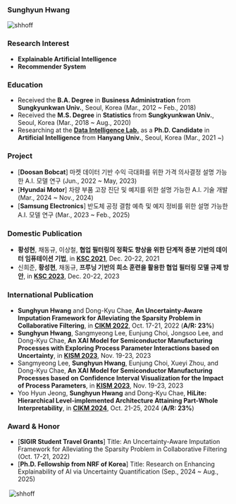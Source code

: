 ### Sunghyun Hwang

<p align="left"> <img src="https://komarev.com/ghpvc/?username=shhoff" alt="shhoff" /> </p>

### Research Interest
- **Explainable Artificial Intelligence**
- **Recommender System**

### Education
- Received the **B.A. Degree** in **Business Administration** from **Sungkyunkwan Univ.**, Seoul, Korea (Mar., 2012 ~ Feb., 2018)
- Received the **M.S. Degree** in **Statistics** from **Sungkyunkwan Univ.**, Seoul, Korea (Mar., 2018 ~ Aug., 2020)
- Researching at the [**Data Intelligence Lab.**](https://dilab.hanyang.ac.kr) as a **Ph.D. Candidate** in **Artificial Intelligence** from **Hanyang Univ.**, Seoul, Korea
(Mar., 2021 ~)

### Project
- [**Doosan Bobcat**] 마켓 데이터 기반 수익 극대화를 위한 가격 의사결정 설명 가능한 A.I. 모델 연구 (Jun., 2022 ~ May, 2023)
- [**Hyundai Motor**] 차량 부품 고장 진단 및 예지를 위한 설명 가능한 A.I. 기술 개발 (Mar., 2024 ~ Nov., 2024)
- [**Samsung Electronics**] 반도체 공정 결함 예측 및 예지 정비를 위한 설명 가능한 A.I. 모델 연구 (Mar., 2023 ~ Feb., 2025)

### Domestic Publication
- **황성현**, 채동규, 이상철, **협업 필터링의 정확도 향상을 위한 단계적 증분 기반의 데이터 임퓨테이션 기법**, in [**KSC 2021**](https://www.kiise.or.kr/conference/KSC/2021), Dec. 20-22, 2021
- 신희준, **황성현**, 채동규, **프루닝 기반의 희소 훈련을 활용한 협업 필터링 모델 규제 방안**, in [**KSC 2023**](https://www.kiise.or.kr/conference/KSC/2023), Dec. 20-22, 2023

### International Publication
- **Sunghyun Hwang** and Dong-Kyu Chae, **An Uncertainty-Aware Imputation Framework for Alleviating the Sparsity Problem in Collaborative Filtering**, in [**CIKM 2022**](https://dl.acm.org/doi/proceedings/10.1145/3511808), Oct. 17-21, 2022 (**A/R: 23%**)
- **Sunghyun Hwang**, Sangmyeong Lee, Eunjung Choi, Jongsoo Lee, and Dong-Kyu Chae, **An XAI Model for Semiconductor Manufacturing Processes with Exploring Process Parameter Interactions based on Uncertainty**, in [**KISM 2023**](http://kism2023.kr), Nov. 19-23, 2023
- Sangmyeong Lee, **Sunghyun Hwang**, Eunjung Choi, Xueyi Zhou, and Dong-Kyu Chae, **An XAI Model for Semiconductor Manufacturing Processes based on Confidence Interval Visualization for the Impact of Process Parameters**, in [**KISM 2023**](http://kism2023.kr), Nov. 19-23, 2023
- Yoo Hyun Jeong, **Sunghyun Hwang** and Dong-Kyu Chae, **HiLite: Hierarchical Level-implemented Architecture Attaining Part-Whole Interpretability**, in [**CIKM 2024**](https://cikm2024.org/), Oct. 21-25, 2024 (**A/R: 23%**)

### Award & Honor
- [**SIGIR Student Travel Grants**] Title: An Uncertainty-Aware Imputation Framework for Alleviating the Sparsity Problem in Collaborative Filtering (Oct. 17-21, 2022)
- [**Ph.D. Fellowship from NRF of Korea**] Title: Research on Enhancing Explainability of AI via Uncertainty Quantification (Sep., 2024 ~ Aug., 2025)

<p>&nbsp;<img align="center" src="https://github-readme-stats.vercel.app/api?username=shhoff&show_icons=true" alt="shhoff" /></p>
